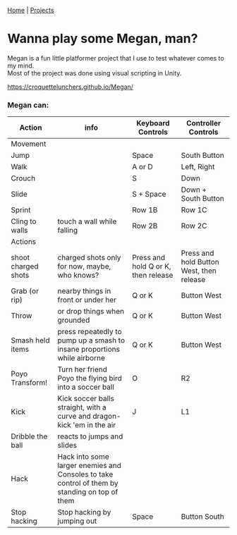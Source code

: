 [Home](index.md) | [Projects](Projects.md) 

# Wanna play some Megan, man?
Megan is a fun little platformer project that I use to test whatever comes to my mind.  
Most of the project was done using visual scripting in Unity.

https://croquettelunchers.github.io/Megan/

### Megan can:  
| Action | info | Keyboard Controls | Controller Controls |
|---|---|---|---|
| Movement ||||
| Jump     |          | Space    | South Button  |
| Walk     |          | A or D   | Left, Right  |
| Crouch   |          | S        | Down   |
| Slide    |          | S + Space   | Down + South Button  |
| Sprint   |          | Row 1B   | Row 1C   |
| Cling to walls  | touch a wall while falling | Row 2B   | Row 2C   |
| Actions ||||
| shoot charged shots | charged shots only for now, maybe, who knows? | Press and hold Q or K, then release  | Press and hold Button West, then release   |
| Grab (or rip) | nearby things in front or under her   | Q or K  | Button West  |
| Throw   | or drop things when grounded | Q or K   | Button West   |
| Smash held items | press repeatedly to pump up a smash to insane proportions while airborne   | Q or K   | Button West   |
| Poyo Transform! | Turn her friend Poyo the flying bird into a soccer ball   | O   | R2  |
| Kick | Kick soccer balls straight, with a curve and dragon-kick 'em in the air   | J   | L1  |
| Dribble the ball  |reacts to jumps and slides |   |    |
| Hack | Hack into some larger enemies and Consoles to take control of them by standing on top of them  |   |    |
| Stop hacking | Stop hacking by jumping out   | Space  | Button South   |


